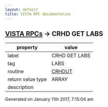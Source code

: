 ```yaml
---
layout: default
title: VISTA RPC documentation
---
```




## [VISTA RPCs](TableOfContent.md) &#8594; CRHD GET LABS 

 property | value 
--- | --- 
 label | CRHD GET LABS
 tag | LABS
 routine | [CRHDUT](http://code.osehra.org/dox/Routine_CRHDUT_source.html)
 return value type | ARRAY
 description | 




 Generated on January 11th 2017, 7:15:04 am